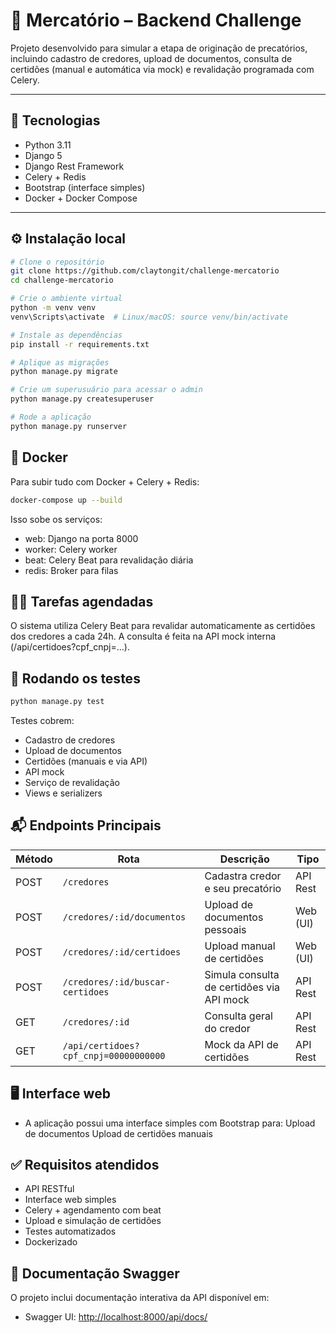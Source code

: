 # 💼 Mercatório – Backend Challenge

Projeto desenvolvido para simular a etapa de originação de precatórios, incluindo cadastro de credores, upload de documentos, consulta de certidões (manual e automática via mock) e revalidação programada com Celery.

---

## 🚀 Tecnologias

- Python 3.11
- Django 5
- Django Rest Framework
- Celery + Redis
- Bootstrap (interface simples)
- Docker + Docker Compose

---

## ⚙️ Instalação local

```bash
# Clone o repositório
git clone https://github.com/claytongit/challenge-mercatorio
cd challenge-mercatorio

# Crie o ambiente virtual
python -m venv venv
venv\Scripts\activate  # Linux/macOS: source venv/bin/activate

# Instale as dependências
pip install -r requirements.txt

# Aplique as migrações
python manage.py migrate

# Crie um superusuário para acessar o admin
python manage.py createsuperuser

# Rode a aplicação
python manage.py runserver
```

## 🐳 Docker
Para subir tudo com Docker + Celery + Redis:

```bash
docker-compose up --build
```

Isso sobe os serviços:
- web: Django na porta 8000
- worker: Celery worker
- beat: Celery Beat para revalidação diária
- redis: Broker para filas

## 🚀🔁 Tarefas agendadas
O sistema utiliza Celery Beat para revalidar automaticamente as certidões dos credores a cada 24h. A consulta é feita na API mock interna (/api/certidoes?cpf_cnpj=...).

## 🧪 Rodando os testes

```bash
python manage.py test
```
Testes cobrem:
- Cadastro de credores
- Upload de documentos
- Certidões (manuais e via API)
- API mock
- Serviço de revalidação
- Views e serializers

## 📬 Endpoints Principais

| Método | Rota                                     | Descrição                                      | Tipo       |
|--------|------------------------------------------|------------------------------------------------|------------|
| POST   | `/credores`                              | Cadastra credor e seu precatório               | API Rest   |
| POST   | `/credores/:id/documentos`               | Upload de documentos pessoais                  | Web (UI)   |
| POST   | `/credores/:id/certidoes`                | Upload manual de certidões                     | Web (UI)   |
| POST   | `/credores/:id/buscar-certidoes`         | Simula consulta de certidões via API mock      | API Rest   |
| GET    | `/credores/:id`                          | Consulta geral do credor                       | API Rest   |
| GET    | `/api/certidoes?cpf_cnpj=00000000000`    | Mock da API de certidões                       | API Rest   |

## 🖥 Interface web

- A aplicação possui uma interface simples com Bootstrap para:
Upload de documentos
Upload de certidões manuais

## ✅ Requisitos atendidos
- API RESTful
- Interface web simples
- Celery + agendamento com beat
- Upload e simulação de certidões
- Testes automatizados
- Dockerizado

## 📘 Documentação Swagger

O projeto inclui documentação interativa da API disponível em:
- Swagger UI: [http://localhost:8000/api/docs/](http://localhost:8000/api/docs/)
